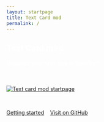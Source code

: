 ```yaml
---
layout: startpage
title: Text Card mod
permalink: /
---
```

<div class="text-center">
<h2 class="display-1 mt-0 mt-md-5 pb-4" style="color: white;">Text Card mod</h2>
<h4 style="color: white;">Visualize your text data in Spotfire®</h4>
<p>&nbsp;</p>
<a href="{{ site.baseurl }}/home"><img src="{{ site.baseurl }}/assets/images/startpage.png" class="rounded shadow-new" style="max-width: 700px;" alt="Text card mod startpage"></a>
<p>&nbsp;</p>
<div class="pt-3 lead">
<div class="mx-auto">
<a class="btn btn-info btn-lg shadow-sm" href="{{ site.baseurl }}/getting-started">Getting started<i class="fas fa-arrow-alt-circle-right ml-2"></i></a>&nbsp;&nbsp;&nbsp;&nbsp;<a class="btn btn-warning btn-lg shadow-sm" href="https://github.com/hajke-gu/text-mod">Visit on GitHub<i class="fab fa-github ml-2 "></i></a>
</div></div>
</div>


